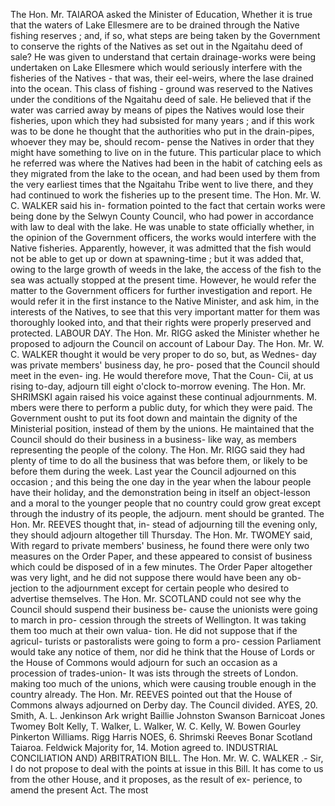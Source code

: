 The Hon. Mr. TAIAROA asked the Minister of Education, Whether it is true that the waters of Lake Ellesmere are to be drained through the Native fishing reserves ; and, if so, what steps are being taken by the Government to conserve the rights of the Natives as set out in the Ngaitahu deed of sale? He was given to understand that certain drainage-works were being undertaken on Lake Ellesmere which would seriously interfere with the fisheries of the Natives - that was, their eel-weirs, where the lase drained into the ocean. This class of fishing - ground was reserved to the Natives under the conditions of the Ngaitahu deed of sale. He believed that if the water was carried away by means of pipes the Natives would lose their fisheries, upon which they had subsisted for many years ; and if this work was to be done he thought that the authorities who put in the drain-pipes, whoever they may be, should recom- pense the Natives in order that they might have something to live on in the future. This particular place to which he referred was where the Natives had been in the habit of catching eels as they migrated from the lake to the ocean, and had been used by them from the very earliest times that the Ngaitahu Tribe went to live there, and they had continued to work the fisheries up to the present time. The Hon. Mr. W. C. WALKER said his in- formation pointed to the fact that certain works were being done by the Selwyn County Council, who had power in accordance with law to deal with the lake. He was unable to state officially whether, in the opinion of the Government officers, the works would interfere with the Native fisheries. Apparently, however, it was admitted that the fish would not be able to get up or down at spawning-time ; but it was added that, owing to the large growth of weeds in the lake, the access of the fish to the sea was actually stopped at the present time. However, he would refer the matter to the Government officers for further investigation and report. He would refer it in the first instance to the Native Minister, and ask him, in the interests of the Natives, to see that this very important matter for them was thoroughly looked into, and that their rights were properly preserved and protected. LABOUR DAY. The Hon. Mr. RIGG asked the Minister whether he proposed to adjourn the Council on account of Labour Day. The Hon. Mr. W. C. WALKER thought it would be very proper to do so, but, as Wednes- day was private members' business day, he pro- posed that the Council should meet in the even- ing. He would therefore move, That the Coun- Cii, at us rising to-day, adjourn till eight o'clock to-morrow evening. The Hon. Mr. SHRIMSKI again raised his voice against these continual adjournments. M. mbers were there to perform a public duty, for which they were paid. The Government ousht to put its foot down and maintain the dignity of the Ministerial position, instead of them by the unions. He maintained that the Council should do their business in a business- like way, as members representing the people of the colony. The Hon. Mr. RIGG said they had plenty of time to do all the business that was before them, or likely to be before them during the week. Last year the Council adjourned on this occasion ; and this being the one day in the year when the labour people have their holiday, and the demonstration being in itself an object-lesson and a moral to the younger people that no country could grow great except through the industry of its people, the adjourn. ment should be granted. The Hon. Mr. REEVES thought that, in- stead of adjourning till the evening only, they should adjourn altogether till Thursday. The Hon. Mr. TWOMEY said, With regard to private members' business, he found there were only two measures on the Order Paper, and these appeared to consist of business which could be disposed of in a few minutes. The Order Paper altogether was very light, and he did not suppose there would have been any ob- jection to the adjournment except for certain people who desired to advertise themselves. The Hon. Mr. SCOTLAND could not see why the Council should suspend their business be- cause the unionists were going to march in pro- cession through the streets of Wellington. It was taking them too much at their own valua- tion. He did not suppose that if the agricul- turists or pastoralists were going to form a pro- cession Parliament would take any notice of them, nor did he think that the House of Lords or the House of Commons would adjourn for such an occasion as a procession of trades-union- It was ists through the streets of London. making too much of the unions, which were causing trouble enough in the country already. The Hon. Mr. REEVES pointed out that the House of Commons always adjourned on Derby day. The Council divided. AYES, 20. Smith, A. L. Jenkinson Ark wright Baillie Johnston Swanson Barnicoat Jones Twomey Bolt Kelly, T. Walker, L. Walker, W. C. Kelly, W. Bowen Gourley Pinkerton Williams. Rigg Harris NOES, 6. Shrimski Reeves Bonar Scotland Taiaroa. Feldwick Majority for, 14. Motion agreed to. INDUSTRIAL CONCILIATION AND) ARBITRATION BILL. The Hon. Mr. W. C. WALKER .- Sir, I do not propose to deal with the points at issue in this Bill. It has come to us from the other House, and it proposes, as the result of ex- perience, to amend the present Act. The most 